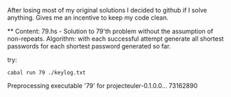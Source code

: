 After losing most of my original solutions I decided to github if I solve
anything. Gives me an incentive to keep my code clean.

** Content:
79.hs - Solution to 79'th problem without the assumption of non-repeats.
Algorithm: with each successful attempt generate all shortest passwords for
each shortest password generated so far.

try:
```shell
cabal run 79 ./keylog.txt
```

Preprocessing executable '79' for projecteuler-0.1.0.0...
73162890
